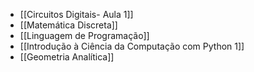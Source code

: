 - [[Circuitos Digitais- Aula 1]]
- [[Matemática Discreta]]
- [[Linguagem de Programação]]
- [[Introdução à Ciência da Computação com Python 1]]
- [[Geometria Analítica]]
